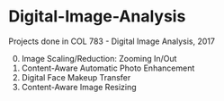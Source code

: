 # Digital-Image-Analysis

Projects done in COL 783 - Digital Image Analysis, 2017

0. Image Scaling/Reduction: Zooming In/Out
1. Content-Aware Automatic Photo Enhancement
2. Digital Face Makeup Transfer
3. Content-Aware Image Resizing